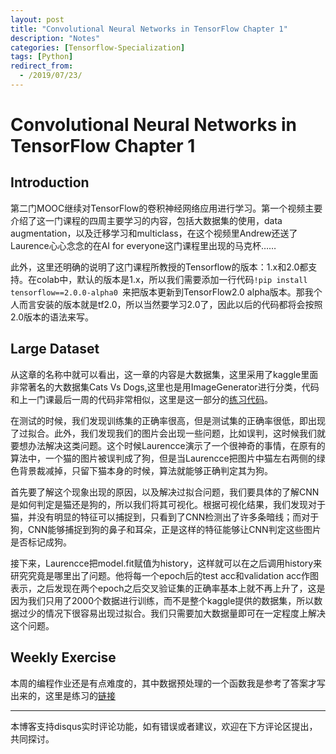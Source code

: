 ```yaml
---
layout: post
title: "Convolutional Neural Networks in TensorFlow Chapter 1"
description: "Notes"
categories: [Tensorflow-Specialization]
tags: [Python]
redirect_from:
  - /2019/07/23/
---
```


# Convolutional Neural Networks in TensorFlow Chapter 1  

## Introduction  

第二门MOOC继续对TensorFlow的卷积神经网络应用进行学习。第一个视频主要介绍了这一门课程的四周主要学习的内容，包括大数据集的使用，data augmentation，以及迁移学习和multiclass，在这个视频里Andrew还送了Laurence心心念念的在AI for everyone这门课程里出现的马克杯……  

此外，这里还明确的说明了这门课程所教授的Tensorflow的版本：1.x和2.0都支持。在colab中，默认的版本是1.x，所以我们需要添加一行代码`!pip install tensorflow==2.0.0-alpha0 `来把版本更新到TensorFlow2.0 alpha版本。那我个人而言安装的版本就是tf2.0，所以当然要学习2.0了，因此以后的代码都将会按照2.0版本的语法来写。  

## Large Dataset  

从这章的名称中就可以看出，这一章的内容是大数据集，这里采用了kaggle里面非常著名的大数据集Cats Vs Dogs,这里也是用ImageGenerator进行分类，代码和上一门课最后一周的代码非常相似，这里是这一部分的[练习代码](https://github.com/JustinYuu/Deeplearning-study/blob/master/Tensorflow%20in%20Practice/Convolutional%20Neural%20Networks%20in%20TensorFlow/Course_2_Part_4_Lesson_2_Notebook.ipynb)。  

在测试的时候，我们发现训练集的正确率很高，但是测试集的正确率很低，即出现了过拟合。此外，我们发现我们的图片会出现一些问题，比如误判，这时候我们就要想办法解决这类问题。这个时候Laurencce演示了一个很神奇的事情，在原有的算法中，一个猫的图片被误判成了狗，但是当Laurencce把图片中猫左右两侧的绿色背景裁减掉，只留下猫本身的时候，算法就能够正确判定其为狗。  

首先要了解这个现象出现的原因，以及解决过拟合问题，我们要具体的了解CNN是如何判定是猫还是狗的，所以我们将其可视化。根据可视化结果，我们发现对于猫，并没有明显的特征可以捕捉到，只看到了CNN检测出了许多条暗线；而对于狗，CNN能够捕捉到狗的鼻子和耳朵，正是这样的特征能够让CNN判定这些图片是否标记成狗。  

接下来，Laurencce把model.fit赋值为history，这样就可以在之后调用history来研究究竟是哪里出了问题。他将每一个epoch后的test acc和validation acc作图表示，之后发现在两个epoch之后交叉验证集的正确率基本上就不再上升了，这是因为我们只用了2000个数据进行训练，而不是整个kaggle提供的数据集，所以数据过少的情况下很容易出现过拟合。我们只需要加大数据量即可在一定程度上解决这个问题。  

## Weekly Exercise  

本周的编程作业还是有点难度的，其中数据预处理的一个函数我是参考了答案才写出来的，这里是练习的[链接](https://github.com/JustinYuu/Deeplearning-study/blob/master/Tensorflow%20in%20Practice/Convolutional%20Neural%20Networks%20in%20TensorFlow/Exercise_5_Question.ipynb)  


---
本博客支持disqus实时评论功能，如有错误或者建议，欢迎在下方评论区提出，共同探讨。  
